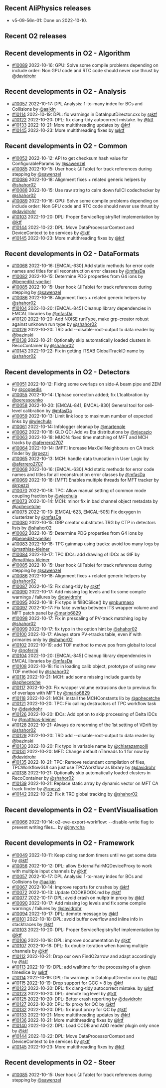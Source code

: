 ## Recent AliPhysics releases
- v5-09-56n-01: Done on 2022-10-10.
## Recent O2 releases
## Recent developments in O2 - Algorithm
- [\#10089](https://github.com/AliceO2Group/AliceO2/pull/10089) 2022-10-16: GPU: Solve some compile problems depending on include order: Non GPU code and RTC code should never use thrust by [@davidrohr](https://github.com/davidrohr)
## Recent developments in O2 - Analysis
- [\#10057](https://github.com/AliceO2Group/AliceO2/pull/10057) 2022-10-17: DPL Analysis: 1-to-many index for BCs and Collisions by [@aalkin](https://github.com/aalkin)
- [\#10114](https://github.com/AliceO2Group/AliceO2/pull/10114) 2022-10-19: DPL: fix warnings in DataInputDirector.cxx by [@ktf](https://github.com/ktf)
- [\#10122](https://github.com/AliceO2Group/AliceO2/pull/10122) 2022-10-20: DPL: fix clang-tidy autocorrect mistake. by [@ktf](https://github.com/ktf)
- [\#10133](https://github.com/AliceO2Group/AliceO2/pull/10133) 2022-10-21: More multithreading updates by [@ktf](https://github.com/ktf)
- [\#10145](https://github.com/AliceO2Group/AliceO2/pull/10145) 2022-10-23: More multithreading fixes by [@ktf](https://github.com/ktf)
## Recent developments in O2 - Common
- [\#10052](https://github.com/AliceO2Group/AliceO2/pull/10052) 2022-10-12: API to get checksum hash value for ConfigurableParams by [@sawenzel](https://github.com/sawenzel)
- [\#10085](https://github.com/AliceO2Group/AliceO2/pull/10085) 2022-10-15: User hook (JITable) for track references during stepping by [@sawenzel](https://github.com/sawenzel)
- [\#10086](https://github.com/AliceO2Group/AliceO2/pull/10086) 2022-10-18: Alignment fixes + related generic helpers by [@shahor02](https://github.com/shahor02)
- [\#10088](https://github.com/AliceO2Group/AliceO2/pull/10088) 2022-10-15: Use raw string to calm down fullCI codechecker by [@shahor02](https://github.com/shahor02)
- [\#10089](https://github.com/AliceO2Group/AliceO2/pull/10089) 2022-10-16: GPU: Solve some compile problems depending on include order: Non GPU code and RTC code should never use thrust by [@davidrohr](https://github.com/davidrohr)
- [\#10103](https://github.com/AliceO2Group/AliceO2/pull/10103) 2022-10-20: DPL: Proper ServiceRegistryRef implementation by [@ktf](https://github.com/ktf)
- [\#10144](https://github.com/AliceO2Group/AliceO2/pull/10144) 2022-10-22: DPL: Move DataProcessorContext and DeviceContext to be services by [@ktf](https://github.com/ktf)
- [\#10145](https://github.com/AliceO2Group/AliceO2/pull/10145) 2022-10-23: More multithreading fixes by [@ktf](https://github.com/ktf)
## Recent developments in O2 - DataFormats
- [\#10068](https://github.com/AliceO2Group/AliceO2/pull/10068) 2022-10-16: [EMCAL-630] Add static methods for error code names and titles for all reconstruction error classes by [@mfasDa](https://github.com/mfasDa)
- [\#10082](https://github.com/AliceO2Group/AliceO2/pull/10082) 2022-10-15: Determine PDG properties from G4 ions by [@benedikt-voelkel](https://github.com/benedikt-voelkel)
- [\#10085](https://github.com/AliceO2Group/AliceO2/pull/10085) 2022-10-15: User hook (JITable) for track references during stepping by [@sawenzel](https://github.com/sawenzel)
- [\#10086](https://github.com/AliceO2Group/AliceO2/pull/10086) 2022-10-18: Alignment fixes + related generic helpers by [@shahor02](https://github.com/shahor02)
- [\#10104](https://github.com/AliceO2Group/AliceO2/pull/10104) 2022-10-20: [EMCAL-845] Cleanup library dependencies in EMCAL libraries by [@mfasDa](https://github.com/mfasDa)
- [\#10120](https://github.com/AliceO2Group/AliceO2/pull/10120) 2022-10-20: Add NOISE runType, make grp-creator robust against unknown run type by [@shahor02](https://github.com/shahor02)
- [\#10129](https://github.com/AliceO2Group/AliceO2/pull/10129) 2022-10-20: TRD add --disable-root-output to data reader by [@bazinski](https://github.com/bazinski)
- [\#10138](https://github.com/AliceO2Group/AliceO2/pull/10138) 2022-10-21: Optionally skip automatically loaded clusters in RecoContainer by [@shahor02](https://github.com/shahor02)
- [\#10143](https://github.com/AliceO2Group/AliceO2/pull/10143) 2022-10-22: Fix in getting ITSAB GlobalTrackID name by [@shahor02](https://github.com/shahor02)
## Recent developments in O2 - Detectors
- [\#10051](https://github.com/AliceO2Group/AliceO2/pull/10051) 2022-10-12: Fixing some overlaps on side-A beam pipe and ZEM by [@coppedis](https://github.com/coppedis)
- [\#10055](https://github.com/AliceO2Group/AliceO2/pull/10055) 2022-10-14: L1phase correction added; fix L1calibration by [@peressounko](https://github.com/peressounko)
- [\#10058](https://github.com/AliceO2Group/AliceO2/pull/10058) 2022-10-20: [EMCAL-841, EMCAL-830] General tool for cell-level calibration by [@mfasDa](https://github.com/mfasDa)
- [\#10059](https://github.com/AliceO2Group/AliceO2/pull/10059) 2022-10-13: Limit link loop to maximum number of expected links by [@wiechula](https://github.com/wiechula)
- [\#10061](https://github.com/AliceO2Group/AliceO2/pull/10061) 2022-10-14: Infologger cleanup by [@martenole](https://github.com/martenole)
- [\#10062](https://github.com/AliceO2Group/AliceO2/pull/10062) 2022-10-18: GLO QC: Add vs Eta distributions by [@njacazio](https://github.com/njacazio)
- [\#10063](https://github.com/AliceO2Group/AliceO2/pull/10063) 2022-10-18: MUON: fixed time matching of MFT and MCH tracks by [@aferrero2707](https://github.com/aferrero2707)
- [\#10064](https://github.com/AliceO2Group/AliceO2/pull/10064) 2022-10-14: [MFT] Increase MaxCellNeighbours on CA track finder by [@rpezzi](https://github.com/rpezzi)
- [\#10065](https://github.com/AliceO2Group/AliceO2/pull/10065) 2022-10-13: MCH: handle data truncation in User Logic by [@aferrero2707](https://github.com/aferrero2707)
- [\#10068](https://github.com/AliceO2Group/AliceO2/pull/10068) 2022-10-16: [EMCAL-630] Add static methods for error code names and titles for all reconstruction error classes by [@mfasDa](https://github.com/mfasDa)
- [\#10069](https://github.com/AliceO2Group/AliceO2/pull/10069) 2022-10-18: [MFT] Enables multiple threads for MFT tracker  by [@rpezzi](https://github.com/rpezzi)
- [\#10070](https://github.com/AliceO2Group/AliceO2/pull/10070) 2022-10-18: TPC: Allow manual setting of common mode coupling fraction by [@wiechula](https://github.com/wiechula)
- [\#10073](https://github.com/AliceO2Group/AliceO2/pull/10073) 2022-10-14: MCH: minor fix in bad channel object metadata by [@aphecetche](https://github.com/aphecetche)
- [\#10075](https://github.com/AliceO2Group/AliceO2/pull/10075) 2022-10-13: [EMCAL-623, EMCAL-505] Fix doxygen in clusterizer by [@mfasDa](https://github.com/mfasDa)
- [\#10080](https://github.com/AliceO2Group/AliceO2/pull/10080) 2022-10-15: GRP creator substitutes TRG by CTP in detectors lists by [@shahor02](https://github.com/shahor02)
- [\#10082](https://github.com/AliceO2Group/AliceO2/pull/10082) 2022-10-15: Determine PDG properties from G4 ions by [@benedikt-voelkel](https://github.com/benedikt-voelkel)
- [\#10083](https://github.com/AliceO2Group/AliceO2/pull/10083) 2022-10-18: TPC gainmap using tracks: avoid too many logs by [@matthias-kleiner](https://github.com/matthias-kleiner)
- [\#10084](https://github.com/AliceO2Group/AliceO2/pull/10084) 2022-10-17: TPC IDCs: add drawing of IDCs as GIF by [@matthias-kleiner](https://github.com/matthias-kleiner)
- [\#10085](https://github.com/AliceO2Group/AliceO2/pull/10085) 2022-10-15: User hook (JITable) for track references during stepping by [@sawenzel](https://github.com/sawenzel)
- [\#10086](https://github.com/AliceO2Group/AliceO2/pull/10086) 2022-10-18: Alignment fixes + related generic helpers by [@shahor02](https://github.com/shahor02)
- [\#10087](https://github.com/AliceO2Group/AliceO2/pull/10087) 2022-10-15: Fix clang-tidy by [@ktf](https://github.com/ktf)
- [\#10090](https://github.com/AliceO2Group/AliceO2/pull/10090) 2022-10-17: Add missing log levels and fix some compile warnings / failures by [@davidrohr](https://github.com/davidrohr)
- [\#10095](https://github.com/AliceO2Group/AliceO2/pull/10095) 2022-10-18: Fix typo in fillBCSlice() by [@nburmaso](https://github.com/nburmaso)
- [\#10097](https://github.com/AliceO2Group/AliceO2/pull/10097) 2022-10-17: Fix fake overlap between ITS wrapper volume and MFT patch panel by [@mario6829](https://github.com/mario6829)
- [\#10098](https://github.com/AliceO2Group/AliceO2/pull/10098) 2022-10-17: Fix in prescaling of PV-track matching log by [@shahor02](https://github.com/shahor02)
- [\#10099](https://github.com/AliceO2Group/AliceO2/pull/10099) 2022-10-17: fix typo in the option hint by [@shahor02](https://github.com/shahor02)
- [\#10100](https://github.com/AliceO2Group/AliceO2/pull/10100) 2022-10-17: Always store PV->tracks table, even if with primaries only by [@shahor02](https://github.com/shahor02)
- [\#10102](https://github.com/AliceO2Group/AliceO2/pull/10102) 2022-10-19: add TOF method to move pos from global to local by [@noferini](https://github.com/noferini)
- [\#10104](https://github.com/AliceO2Group/AliceO2/pull/10104) 2022-10-20: [EMCAL-845] Cleanup library dependencies in EMCAL libraries by [@mfasDa](https://github.com/mfasDa)
- [\#10108](https://github.com/AliceO2Group/AliceO2/pull/10108) 2022-10-18: fix in loading calib object, prototype of using new TOF method by [@shahor02](https://github.com/shahor02)
- [\#10116](https://github.com/AliceO2Group/AliceO2/pull/10116) 2022-10-21: MCH: add some missing include guards by [@aphecetche](https://github.com/aphecetche)
- [\#10117](https://github.com/AliceO2Group/AliceO2/pull/10117) 2022-10-20: Fix wrapper volume extrusions due to previous fix of overlaps with MFT by [@mario6829](https://github.com/mario6829)
- [\#10118](https://github.com/AliceO2Group/AliceO2/pull/10118) 2022-10-21: MCH: install the MCHConstants lib by [@aphecetche](https://github.com/aphecetche)
- [\#10121](https://github.com/AliceO2Group/AliceO2/pull/10121) 2022-10-20: TPC: Fix calling destructors of TPC workflow task by [@davidrohr](https://github.com/davidrohr)
- [\#10126](https://github.com/AliceO2Group/AliceO2/pull/10126) 2022-10-20: IDCs: Add option to skip processing of Delta IDCs by [@matthias-kleiner](https://github.com/matthias-kleiner)
- [\#10128](https://github.com/AliceO2Group/AliceO2/pull/10128) 2022-10-21: Always do renorming of the 1st setting of VDrift by [@shahor02](https://github.com/shahor02)
- [\#10129](https://github.com/AliceO2Group/AliceO2/pull/10129) 2022-10-20: TRD add --disable-root-output to data reader by [@bazinski](https://github.com/bazinski)
- [\#10130](https://github.com/AliceO2Group/AliceO2/pull/10130) 2022-10-20: Fix typo in variable name by [@chiarazampolli](https://github.com/chiarazampolli)
- [\#10131](https://github.com/AliceO2Group/AliceO2/pull/10131) 2022-10-20: MFT: Change default nThreads to 1 for now by [@davidrohr](https://github.com/davidrohr)
- [\#10135](https://github.com/AliceO2Group/AliceO2/pull/10135) 2022-10-21: TPC: Remove redundant compilation of files, TPCWorkflowGUI can just use TPCWorkflow as library by [@davidrohr](https://github.com/davidrohr)
- [\#10138](https://github.com/AliceO2Group/AliceO2/pull/10138) 2022-10-21: Optionally skip automatically loaded clusters in RecoContainer by [@shahor02](https://github.com/shahor02)
- [\#10139](https://github.com/AliceO2Group/AliceO2/pull/10139) 2022-10-21: Replace static array by dynamic vector on MFT CA track finder by [@rpezzi](https://github.com/rpezzi)
- [\#10142](https://github.com/AliceO2Group/AliceO2/pull/10142) 2022-10-22: Fix it TRD global tracking by [@shahor02](https://github.com/shahor02)
## Recent developments in O2 - EventVisualisation
- [\#10066](https://github.com/AliceO2Group/AliceO2/pull/10066) 2022-10-14: o2-eve-export-workflow: --disable-write flag to prevent writing files… by [@jmyrcha](https://github.com/jmyrcha)
## Recent developments in O2 - Framework
- [\#10049](https://github.com/AliceO2Group/AliceO2/pull/10049) 2022-10-11: Keep doing random timers until we get some data by [@ktf](https://github.com/ktf)
- [\#10056](https://github.com/AliceO2Group/AliceO2/pull/10056) 2022-10-12: DPL: allow ExternalFairMQDeviceProxy to work with multiple input channels by [@ktf](https://github.com/ktf)
- [\#10057](https://github.com/AliceO2Group/AliceO2/pull/10057) 2022-10-17: DPL Analysis: 1-to-many index for BCs and Collisions by [@aalkin](https://github.com/aalkin)
- [\#10067](https://github.com/AliceO2Group/AliceO2/pull/10067) 2022-10-14: Improve reports for crashes by [@ktf](https://github.com/ktf)
- [\#10072](https://github.com/AliceO2Group/AliceO2/pull/10072) 2022-10-13: Update COOKBOOK.md by [@ktf](https://github.com/ktf)
- [\#10077](https://github.com/AliceO2Group/AliceO2/pull/10077) 2022-10-17: DPL: avoid crash on nullptr in proxy by [@ktf](https://github.com/ktf)
- [\#10090](https://github.com/AliceO2Group/AliceO2/pull/10090) 2022-10-17: Add missing log levels and fix some compile warnings / failures by [@davidrohr](https://github.com/davidrohr)
- [\#10094](https://github.com/AliceO2Group/AliceO2/pull/10094) 2022-10-17: DPL: demote message by [@ktf](https://github.com/ktf)
- [\#10101](https://github.com/AliceO2Group/AliceO2/pull/10101) 2022-10-18: DPL: avoid buffer overflow and inline info in stacktraces by [@ktf](https://github.com/ktf)
- [\#10103](https://github.com/AliceO2Group/AliceO2/pull/10103) 2022-10-20: DPL: Proper ServiceRegistryRef implementation by [@ktf](https://github.com/ktf)
- [\#10106](https://github.com/AliceO2Group/AliceO2/pull/10106) 2022-10-18: DPL: improve documentation by [@ktf](https://github.com/ktf)
- [\#10107](https://github.com/AliceO2Group/AliceO2/pull/10107) 2022-10-18: DPL: fix double iteration when having multiple channels by [@ktf](https://github.com/ktf)
- [\#10112](https://github.com/AliceO2Group/AliceO2/pull/10112) 2022-10-21: Drop our own FindO2arrow and adapt accordingly by [@ktf](https://github.com/ktf)
- [\#10113](https://github.com/AliceO2Group/AliceO2/pull/10113) 2022-10-19: DPL: add walltime for the processing of a given timeslice by [@ktf](https://github.com/ktf)
- [\#10114](https://github.com/AliceO2Group/AliceO2/pull/10114) 2022-10-19: DPL: fix warnings in DataInputDirector.cxx by [@ktf](https://github.com/ktf)
- [\#10115](https://github.com/AliceO2Group/AliceO2/pull/10115) 2022-10-19: Drop support for GCC < 8 by [@ktf](https://github.com/ktf)
- [\#10122](https://github.com/AliceO2Group/AliceO2/pull/10122) 2022-10-20: DPL: fix clang-tidy autocorrect mistake. by [@ktf](https://github.com/ktf)
- [\#10123](https://github.com/AliceO2Group/AliceO2/pull/10123) 2022-10-20: DPL: demote log level by [@ktf](https://github.com/ktf)
- [\#10125](https://github.com/AliceO2Group/AliceO2/pull/10125) 2022-10-20: DPL: Better crash reporting by [@davidrohr](https://github.com/davidrohr)
- [\#10127](https://github.com/AliceO2Group/AliceO2/pull/10127) 2022-10-20: DPL: fix proxy for QC by [@ktf](https://github.com/ktf)
- [\#10132](https://github.com/AliceO2Group/AliceO2/pull/10132) 2022-10-20: DPL: fix input proxy for QC by [@ktf](https://github.com/ktf)
- [\#10133](https://github.com/AliceO2Group/AliceO2/pull/10133) 2022-10-21: More multithreading updates by [@ktf](https://github.com/ktf)
- [\#10136](https://github.com/AliceO2Group/AliceO2/pull/10136) 2022-10-21: More multithreading fixes by [@ktf](https://github.com/ktf)
- [\#10140](https://github.com/AliceO2Group/AliceO2/pull/10140) 2022-10-22: DPL: Load CCDB and AOD reader plugin only once by [@ktf](https://github.com/ktf)
- [\#10144](https://github.com/AliceO2Group/AliceO2/pull/10144) 2022-10-22: DPL: Move DataProcessorContext and DeviceContext to be services by [@ktf](https://github.com/ktf)
- [\#10145](https://github.com/AliceO2Group/AliceO2/pull/10145) 2022-10-23: More multithreading fixes by [@ktf](https://github.com/ktf)
## Recent developments in O2 - Steer
- [\#10085](https://github.com/AliceO2Group/AliceO2/pull/10085) 2022-10-15: User hook (JITable) for track references during stepping by [@sawenzel](https://github.com/sawenzel)
